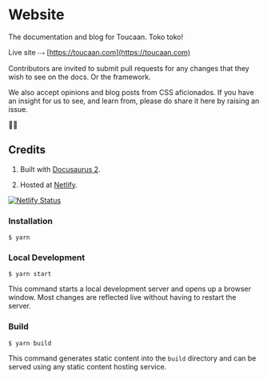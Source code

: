 # Website

The documentation and blog for Toucaan. Toko toko!

Live site ⤏ [https://toucaan.com](https://toucaan.com)

Contributors are invited to submit pull requests for any changes that they wish to see on the docs. Or the framework. 

We also accept opinions and blog posts from CSS aficionados. If you have an insight for us to see, and learn from, please do share it here by raising an issue.

🙏🏻

## Credits

1. Built with [Docusaurus 2](https://docusaurus.io/).

2. Hosted at [Netlify](https://www.netlify.com/).

[![Netlify Status](https://api.netlify.com/api/v1/badges/fdf946bd-e24e-4a53-9c1d-ef0516c99d55/deploy-status)](https://app.netlify.com/sites/inspiring-clafoutis-2f5f61/deploys)

### Installation

```
$ yarn
```

### Local Development

```
$ yarn start
```

This command starts a local development server and opens up a browser window. Most changes are reflected live without having to restart the server.

### Build

```
$ yarn build
```

This command generates static content into the `build` directory and can be served using any static content hosting service.